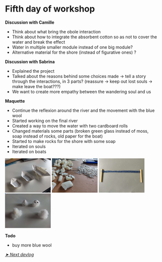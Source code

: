 # Fifth day of workshop


**Discussion with Camille**
- Think about what bring the obole interaction
- Think about how to integrate the absorbent cotton so as not to cover the water and break the effect
- Water in multiple smaller module instead of one big module?
- Alternative material for the shore (instead of figurative ones) ?


**Discussion with Sabrina**
- Explained the project 
- Talked about the reasons behind some choices made → tell a story through the interactions, in 3 parts? (reassure → keep out lost souls → make leave the boat???)
- We want to create more empathy between the wandering soul and us


**Maquette**
- Continue the reflexion around the river and the movement with the blue wool
- Started working on the final river
- Created a way to move the water with two cardboard rolls
- Changed materials some parts (broken green glass instead of moss, soap instead of rocks, old paper for the boat)
- Started to make rocks for the shore with some soap
- Iterated on souls
- Iterated on boats

<img src="../images/mockup/0223-05-15-boats.png" style="width:30%">
<img src="../images/mockup/0223-05-15-rocks.png" style="width:30%">
<img src="../images/mockup/0223-05-15-rolls.png" style="width:30%">
<img src="../images/mockup/0223-05-15-souls.png" style="width:30%">


**Todo**
- buy more blue wool

*[➤ Next devlog](./2023-05-16-log.md)*